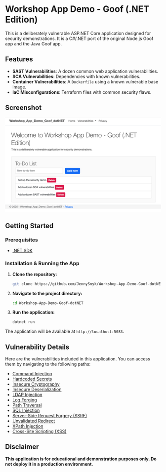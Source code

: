 # Workshop App Demo - Goof (.NET Edition)

This is a deliberately vulnerable ASP.NET Core application designed for security demonstrations. It is a C#/.NET port of the original Node.js Goof app and the Java Goof app.

## Features

- **SAST Vulnerabilities**: A dozen common web application vulnerabilities.
- **SCA Vulnerabilities**: Dependencies with known vulnerabilities.
- **Container Vulnerabilities**: A `Dockerfile` using a known vulnerable base image.
- **IaC Misconfigurations**: Terraform files with common security flaws.

## Screenshot

![Application Screenshot](assets/screenshot.png)

## Getting Started

### Prerequisites

- [.NET SDK](https://dotnet.microsoft.com/download)

### Installation & Running the App

1.  **Clone the repository:**
    ```bash
    git clone https://github.com/JennySnyk/Workshop-App-Demo-Goof-dotNET.git
    ```
2.  **Navigate to the project directory:**
    ```bash
    cd Workshop-App-Demo-Goof-dotNET
    ```
3.  **Run the application:**
    ```bash
    dotnet run
    ```

The application will be available at `http://localhost:5083`.

## Vulnerability Details

Here are the vulnerabilities included in this application. You can access them by navigating to the following paths:

- [Command Injection](/Vulnerabilities/CommandInjection)
- [Hardcoded Secrets](/Vulnerabilities/HardcodedSecrets)
- [Insecure Cryptography](/Vulnerabilities/InsecureCrypto)
- [Insecure Deserialization](/Vulnerabilities/InsecureDeserialization)
- [LDAP Injection](/Vulnerabilities/LdapInjection)
- [Log Forging](/Vulnerabilities/LogForging)
- [Path Traversal](/Vulnerabilities/PathTraversal)
- [SQL Injection](/Vulnerabilities/Sqli)
- [Server-Side Request Forgery (SSRF)](/Vulnerabilities/Ssrf)
- [Unvalidated Redirect](/Vulnerabilities/UnvalidatedRedirect)
- [XPath Injection](/Vulnerabilities/XPathInjection)
- [Cross-Site Scripting (XSS)](/Vulnerabilities/Xss)

## Disclaimer

**This application is for educational and demonstration purposes only. Do not deploy it in a production environment.**

